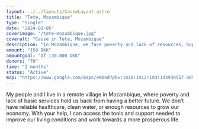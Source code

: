 ```yaml
---
layout: ../../layouts/CauseLayout.astro
title: "Tete, Mozambique"
type: "Single"
date: "2024-02-05"
coverimage: "/tete-mozambique.jpg"
coveralt: "Cause in Tete, Mozambique"
description: "In Mozambique, we face poverty and lack of resources, hoping for a better future."
amount: "150 DKK"
amountgoal: "Of 130.000 DKK"
donors: "70"
time: "2 months"
status: "Active"
map: "https://www.google.com/maps/embed?pb=!1m18!1m12!1m3!1d3930557.4859223603!2d30.139290334999135!3d-15.833716088300582!2m3!1f0!2f0!3f0!3m2!1i1024!2i768!4f13.1!3m3!1m2!1s0x19264788ffa5b0b9%3A0x83ec9cbc3fcdfc70!2sTete%2C%20Mozambique!5e0!3m2!1sda!2sdk!4v1734000180518!5m2!1sda!2sdk"
---
```


My people and I live in a remote village in Mozambique, where poverty and lack of basic services hold us back from having a better future. We don’t have reliable healthcare, clean water, or enough resources to grow our economy. With your help, I can access the tools and support needed to improve our living conditions and work towards a more prosperous life.